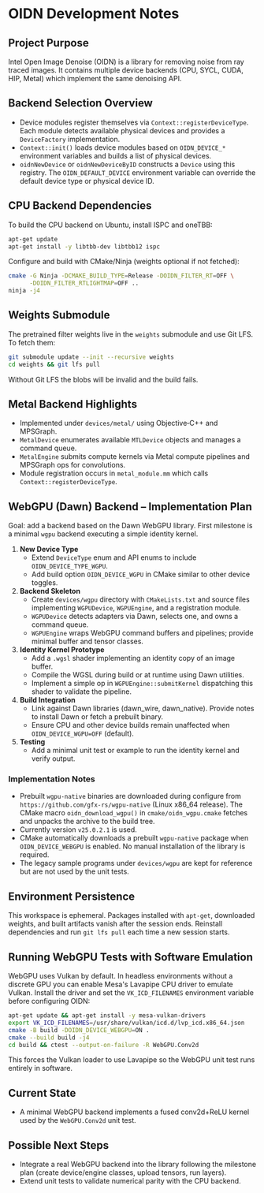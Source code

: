 # OIDN Development Notes

## Project Purpose
Intel Open Image Denoise (OIDN) is a library for removing noise from ray traced images. It contains multiple device backends (CPU, SYCL, CUDA, HIP, Metal) which implement the same denoising API.

## Backend Selection Overview
- Device modules register themselves via `Context::registerDeviceType`. Each module detects available physical devices and provides a `DeviceFactory` implementation.
- `Context::init()` loads device modules based on `OIDN_DEVICE_*` environment variables and builds a list of physical devices.
- `oidnNewDevice` or `oidnNewDeviceByID` constructs a `Device` using this registry. The `OIDN_DEFAULT_DEVICE` environment variable can override the default device type or physical device ID.

## CPU Backend Dependencies
To build the CPU backend on Ubuntu, install ISPC and oneTBB:
```bash
apt-get update
apt-get install -y libtbb-dev libtbb12 ispc
```
Configure and build with CMake/Ninja (weights optional if not fetched):
```bash
cmake -G Ninja -DCMAKE_BUILD_TYPE=Release -DOIDN_FILTER_RT=OFF \
      -DOIDN_FILTER_RTLIGHTMAP=OFF ..
ninja -j4
```

## Weights Submodule
The pretrained filter weights live in the `weights` submodule and use Git LFS. To fetch them:
```bash
git submodule update --init --recursive weights
cd weights && git lfs pull
```
Without Git LFS the blobs will be invalid and the build fails.

## Metal Backend Highlights
- Implemented under `devices/metal/` using Objective‑C++ and MPSGraph.
- `MetalDevice` enumerates available `MTLDevice` objects and manages a command queue.
- `MetalEngine` submits compute kernels via Metal compute pipelines and MPSGraph ops for convolutions.
- Module registration occurs in `metal_module.mm` which calls `Context::registerDeviceType`.

## WebGPU (Dawn) Backend – Implementation Plan
Goal: add a backend based on the Dawn WebGPU library. First milestone is a minimal `wgpu` backend executing a simple identity kernel.

1. **New Device Type**
   - Extend `DeviceType` enum and API enums to include `OIDN_DEVICE_TYPE_WGPU`.
   - Add build option `OIDN_DEVICE_WGPU` in CMake similar to other device toggles.
2. **Backend Skeleton**
   - Create `devices/wgpu` directory with `CMakeLists.txt` and source files implementing `WGPUDevice`, `WGPUEngine`, and a registration module.
   - `WGPUDevice` detects adapters via Dawn, selects one, and owns a command queue.
   - `WGPUEngine` wraps WebGPU command buffers and pipelines; provide minimal buffer and tensor classes.
3. **Identity Kernel Prototype**
   - Add a `.wgsl` shader implementing an identity copy of an image buffer.
   - Compile the WGSL during build or at runtime using Dawn utilities.
   - Implement a simple op in `WGPUEngine::submitKernel` dispatching this shader to validate the pipeline.
4. **Build Integration**
   - Link against Dawn libraries (dawn_wire, dawn_native). Provide notes to install Dawn or fetch a prebuilt binary.
   - Ensure CPU and other device builds remain unaffected when `OIDN_DEVICE_WGPU=OFF` (default).
5. **Testing**
   - Add a minimal unit test or example to run the identity kernel and verify output.

### Implementation Notes
- Prebuilt `wgpu-native` binaries are downloaded during configure from
  `https://github.com/gfx-rs/wgpu-native` (Linux x86_64 release). The CMake macro
  `oidn_download_wgpu()` in `cmake/oidn_wgpu.cmake` fetches and unpacks the
  archive to the build tree.
- Currently version `v25.0.2.1` is used.
- CMake automatically downloads a prebuilt `wgpu-native` package when
  `OIDN_DEVICE_WEBGPU` is enabled. No manual installation of the library is
  required.
- The legacy sample programs under `devices/wgpu` are kept for reference but
  are not used by the unit tests.


## Environment Persistence
This workspace is ephemeral. Packages installed with `apt-get`, downloaded weights, and built artifacts vanish after the session ends. Reinstall dependencies and run `git lfs pull` each time a new session starts.

## Running WebGPU Tests with Software Emulation
WebGPU uses Vulkan by default. In headless environments without a discrete GPU
you can enable Mesa's Lavapipe CPU driver to emulate Vulkan. Install the driver
and set the `VK_ICD_FILENAMES` environment variable before configuring OIDN:

```bash
apt-get update && apt-get install -y mesa-vulkan-drivers
export VK_ICD_FILENAMES=/usr/share/vulkan/icd.d/lvp_icd.x86_64.json
cmake -B build -DOIDN_DEVICE_WEBGPU=ON .
cmake --build build -j4
cd build && ctest --output-on-failure -R WebGPU.Conv2d
```
This forces the Vulkan loader to use Lavapipe so the WebGPU unit test runs
entirely in software.

## Current State
* A minimal WebGPU backend implements a fused conv2d+ReLU kernel used by the
  `WebGPU.Conv2d` unit test.

## Possible Next Steps
* Integrate a real WebGPU backend into the library following the milestone plan
  (create device/engine classes, upload tensors, run layers).
* Extend unit tests to validate numerical parity with the CPU backend.
